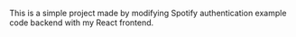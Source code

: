 This is a simple project made by modifying Spotify authentication example code backend with my React frontend. 
